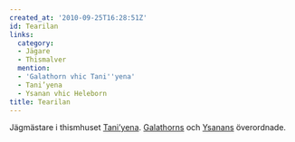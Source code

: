 ```yaml
---
created_at: '2010-09-25T16:28:51Z'
id: Tearilan
links:
  category:
  - Jägare
  - Thismalver
  mention:
  - 'Galathorn vhic Tani''yena'
  - Tani’yena
  - Ysanan vhic Heleborn
title: Tearilan
---
```


Jägmästare i thismhuset [Tani’yena]. [Galathorns] och [Ysanans] överordnade.

  [Tani’yena]: Taniyena
  [Galathorns]: Galathorn_vhic_Taniyena
  [Ysanans]: Ysanan_vhic_Heleborn